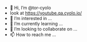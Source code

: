 - 👋 Hi, I’m @tor-cyolo
- look at https://youtube.qa.cyolo.io/
- 👀 I’m interested in ...
- 🌱 I’m currently learning ...
- 💞️ I’m looking to collaborate on ...
- 📫 How to reach me ...

<!---
tor-cyolo/tor-cyolo is a ✨ special ✨ repository because its `README.md` (this file) appears on your GitHub profile.
You can click the Preview link to take a look at your changes.
--->
